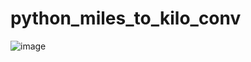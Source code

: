 # python_miles_to_kilo_conv
![image](https://github.com/aman-raza/python_miles_to_kilo_conv/assets/53443872/0a3b14a5-d98f-4460-afb1-53a5cd94c99b)
